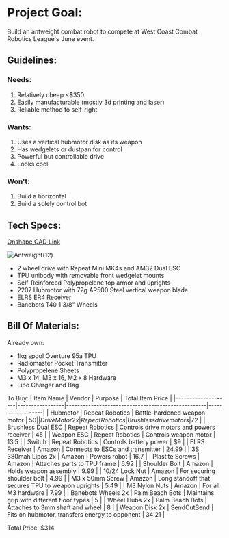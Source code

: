 # Project Goal: 
Build an antweight combat robot to compete at West Coast Combat Robotics League's June event.

## Guidelines:
### Needs:
1. Relatively cheap <$350
2. Easily manufacturable (mostly 3d printing and laser)
3. Reliable method to self-right
### Wants:
1. Uses a vertical hubmotor disk as its weapon
2. Has wedgelets or dustpan for control
3. Powerful but controllable drive
4. Looks cool
### Won't:
1. Build a horizontal
2. Build a solely control bot

## Tech Specs:
[Onshape CAD Link
](https://cad.onshape.com/documents/dd9d760db0866a69a53f5c46/w/7b208606f6e5a852ce80d39e/e/787d01d4a12d8608f456e6b7)

![Antweight(12)](https://github.com/user-attachments/assets/08d30025-db18-448d-91aa-2013ae4078a7)

- 2 wheel drive with Repeat Mini MK4s and AM32 Dual ESC
- TPU unibody with removable front wedgelet mounts
- Self-Reinforced Polypropelene top armor and uprights
- 2207 Hubmotor with 72g AR500 Steel vertical weapon blade
- ELRS ER4 Receiver
- Banebots T40 1 3/8" Wheels

## Bill Of Materials:

Already own:
- 1kg spool Overture 95a TPU
- Radiomaster Pocket Transmitter
- Polypropelene Sheets
- M3 x 14, M3 x 16, M2 x 8 Hardware
- Lipo Charger and Bag

To Buy:
| Item Name          | Vendor          | Purpose                                           | Total Item Price |
|--------------------|-----------------|---------------------------------------------------|------------------|
| Hubmotor           | Repeat Robotics | Battle-hardened weapon motor                      |              $50 |
| Drive Motor 2x     | Repeat Robotics | Brushless drive motors                            |              72$ |
| Brushless Dual ESC | Repeat Robotics | Controls drive motors and powers receiver         |               45 |
| Weapon ESC         | Repeat Robotics | Controls weapon motor                             |             13.5 |
| Switch             | Repeat Robotics | Controls battery power                            |               $9 |
| ELRS Receiver      | Amazon          | Connects to ESCs and transmitter                  |            24.99 |
| 3S 380mah Lipos 2x | Amazon          | Powers robot                                      |             16.7 |
| Plastite Screws    | Amazon          | Attaches parts to TPU frame                       |             6.92 |
| Shoulder Bolt      | Amazon          | Holds weapon assembly                             |             9.99 |
| 10/24 Lock Nut     | Amazon          | For securing shoulder bolt                        |             4.99 |
| M3 x 50mm Screw    | Amazon          | Long standoff that secures TPU to weapon uprights |             5.49 |
| M3 Nylon Nuts      | Amazon          | For all M3 hardware                               |             7.99 |
| Banebots Wheels 2x | Palm Beach Bots | Maintains grip with different floor types         |                5 |
| Wheel Hubs 2x      | Palm Beach Bots | Attaches to 3mm shaft and wheel                   |                8 |
| Weapon Disk 2x     | SendCutSend     | Fits on hubmotor, transfers energy to opponent    |            34.21 |

Total Price: $314
